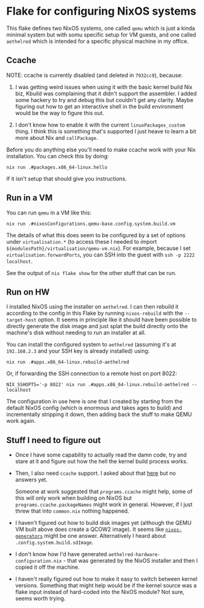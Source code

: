 # Flake for configuring NixOS systems

This flake defines two NixOS systems, one called `qemu` which is just a kinda
minimal system but with somu specific setup for VM guests, and one called
`aethelred` which is intended for a specific physical machine in my office.

## Ccache

NOTE: ccache is currently disabled (and deleted in `7932cc9`), because:

1. I was getting weird issues when using it with the basic kernel build Nix biz,
   Kbuild was complaining that it didn't support the assembler. I added some
   hackery to try and debug this but couldn't get any clarity. Maybe figuring
   out how to get an interactive shell in the build environment would be the
   way to figure this out.

2. I don't know how to enable it with the current `linuxPackages_custom` thing.
   I think this is something that's supported I just heave to learn a bit more
   about Nix and `callPackage`.

Before you do anything else you'll need to make ccache work with your Nix
installation. You can check this by doing:

```
nix run .#packages.x86_64-linux.hello
```

If it isn't setup that should  give you instructions.

## Run in a VM

You can run `qemu` in a VM like this:

```
nix run .#nixosConfigurations.qemu-base.config.system.build.vm
```

The details of what this does seem to be configured by a set of options under
`virtualisation.*` (to access these I needed to import
`${modulesPath}/virtualisation/qemu-vm.nix`). For example, because I set
`virtualisation.forwardPorts`, you can SSH into the guest with `ssh -p 2222
localhost`.

See the output of `nix flake show` for the other stuff that can be run.

## Run on HW

I installed NixOS using the installer on `aethelred`. I can then rebuild it
according to the config in this Flake by running `nixos-rebuild` with the
`--target-host` option. It seems in principle like it should have been possible
to directly generate the disk image and just splat the build directly onto the
machine's disk without needing to run an installer at all.

You can install the configured system to `aethelred` (assuming it's at
`192.168.2.3` and your SSH key is already installed) using:

```
nix run .#apps.x86_64-linux.rebuild-aethelred
```

Or, if forwarding the SSH connection to a remote host on port 8022:

```
NIX_SSHOPTS='-p 8022' nix run .#apps.x86_64-linux.rebuild-aethelred -- localhost
```

The configuration in use here is one that I created by starting from the default
NixOS config (which is enormous and takes ages to build) and incrementally
stripping it down, then adding back the stuff to make QEMU work again.

## Stuff I need to figure out

- Once I have some capability to actually read the damn code, try and stare at
  it and figure out how the hell the kernel build process works.
- Then, I also need `ccache` support. I asked about that
  [here](https://discourse.nixos.org/t/help-using-ccache-for-kernel-build/63010)
  but no answers yet.

  Someone at work suggested that `programs.ccache` might
  help, some of this will only work when building on NixOS but
  `programs.ccache.packageNames` might work in general. However, if I just threw
  that into `common.nix` nothing happened.

- I haven't figured out how to build disk images yet (although the QEMU VM built
  above does create a QCOW2 image). It seems like
  [`nixos-generators`](https://github.com/nix-community/nixos-generators) might
  be one answer. Alternatively I heard about `.config.system.build.sdImage`.
- I don't know how I'd have generated `aethelred-hardware-configuration.nix` -
  that was generated by the NixOS installer and then I copied it off the
  machine.
- I haven't really figured out how to make it easy to switch between kernel
  versions. Something that might help would be if the kernel source was a flake
  input instead of hard-coded into the NixOS module? Not sure, seems worth
  trying.